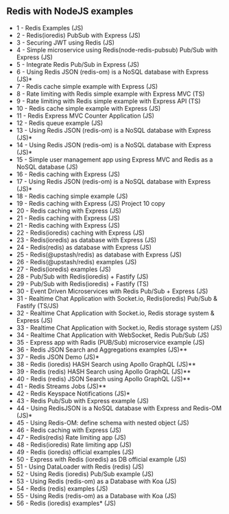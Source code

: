 ## Redis with NodeJS examples

- 1 - Redis Examples (JS)
- 2 - Redis(ioredis) PubSub with Express (JS)
- 3 - Securing JWT using Redis (JS)
- 4 - Simple microservice using Redis(node-redis-pubsub) Pub/Sub with Express (JS)
- 5 - Integrate Redis Pub/Sub in Express (JS)
- 6 - Using Redis JSON (redis-om) is a NoSQL database with Express (JS)\*
- 7 - Redis cache simple example with Express (JS)
- 8 - Rate limiting with Redis simple example with Express MVC (TS)
- 9 - Rate limiting with Redis simple example with Express API (TS)
- 10 - Redis cache simple example with Express (JS)
- 11 - Redis Express MVC Counter Application (JS)
- 12 - Redis queue example (JS)
- 13 - Using Redis JSON (redis-om) is a NoSQL database with Express (JS)\*
- 14 - Using Redis JSON (redis-om) is a NoSQL database with Express (JS)\*
- 15 - Simple user management app using Express MVC and Redis as a NoSQL database (JS)
- 16 - Redis caching with Express (JS)
- 17 - Using Redis JSON (redis-om) is a NoSQL database with Express (JS)\*
- 18 - Redis caching simple example (JS)
- 19 - Redis caching with Express (JS) Project 10 copy
- 20 - Redis caching with Express (JS)
- 21 - Redis caching with Express (JS)
- 21 - Redis caching with Express (JS)
- 22 - Redis(ioredis) caching with Express (JS)
- 23 - Redis(ioredis) as database with Express (JS)
- 24 - Redis(redis) as database with Express (JS)
- 25 - Redis(@upstash/redis) as database with Express (JS)
- 26 - Redis(@upstash/redis) examples (JS)
- 27 - Redis(ioredis) examples (JS)
- 28 - Pub/Sub with Redis(ioredis) + Fastify (JS)
- 29 - Pub/Sub with Redis(ioredis) + Fastify (TS)
- 30 - Event Driven Microservices with Redis Pub/Sub + Express (JS)
- 31 - Realtime Chat Application with Socket.io, Redis(ioredis) Pub/Sub & Fastify (TS/JS)
- 32 - Realtime Chat Application with Socket.io, Redis storage system & Express (JS)
- 33 - Realtime Chat Application with Socket.io, Redis storage system (JS)
- 34 - Realtime Chat Application with WebSocket, Redis Pub/Sub (JS)
- 35 - Express app with Radis (PUB/Sub) microservice example (JS)
- 36 - Redis JSON Search and Aggregations examples (JS)\*\*
- 37 - Redis JSON Demo (JS)\*
- 38 - Redis (ioredis) HASH Search using Apollo GraphQL (JS)\*\*
- 39 - Redis (redis) HASH Search using Apollo GraphQL (JS)\*\*
- 40 - Redis (redis) JSON Search using Apollo GraphQL (JS)\*\*
- 41 - Redis Streams Jobs (JS)\*\*
- 42 - Redis Keyspace Notifications (JS)\*
- 43 - Redis Pub/Sub with Express example (JS)
- 44 - Using RedisJSON is a NoSQL database with Express and Redis-OM (JS)\*
- 45 - Using Redis-OM: define schema with nested object (JS)
- 46 - Redis caching with Express (JS)
- 47 - Redis(redis) Rate limiting app (JS)
- 48 - Redis(ioredis) Rate limiting app (JS)
- 49 - Redis (ioredis) official examples (JS)
- 50 - Express with Redis (ioredis) as DB official example (JS)
- 51 - Using DataLoader with Redis (redis) (JS)
- 52 - Using Redis (ioredis) Pub/Sub example (JS)
- 53 - Using Redis (redis-om) as a Database with Koa (JS)
- 54 - Redis (redis) examples (JS)
- 55 - Using Redis (redis-om) as a Database with Koa (JS)
- 56 - Redis (ioredis) examples\* (JS)
